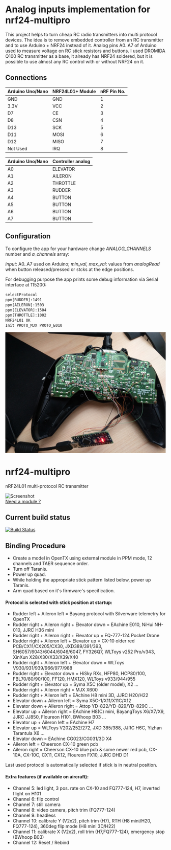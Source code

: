 # Analog inputs implementation for nrf24-multipro

This project helps to turn cheap RC radio transmitters into multi protocol devices.
The idea is to remove embedded controller from an RC transmitter and to use Arduino + NRF24 instead of it.
Analog pins A0..A7 of Arduino used to measure voltage on RC stick resistors and buttons.
I used DROMIDA Q100 RC transmitter as a base, it already has NRF24 soldered, but it is possible to use almost any RC control with or without NRF24 on it.

## Connections

| Arduino Uno/Nano    | NRF24L01+ Module               | nRF Pin No.   |
|---------------------|--------------------------------|---------------|
| GND                 | GND                            | 1             |
| 3.3V                | VCC                            | 2             |
| D7                  | CE                             | 3             |
| D8                  | CSN                            | 4             |
| D13                 | SCK                            | 5             |
| D11                 | MOSI                           | 6             |
| D12                 | MISO                           | 7             |
| Not Used            | IRQ                            | 8             |

| Arduino Uno/Nano    | Controller analog              |
|---------------------|--------------------------------|
| A0                  | ELEVATOR                       |
| A1                  | AILERON                        |
| A2                  | THROTTLE                       |
| A3                  | RUDDER                         |
| A4                  | BUTTON                         |
| A5                  | BUTTON                         |
| A6                  | BUTTON                         |
| A7                  | BUTTON                         |

## Configuration

To configure the app for your hardware change _ANALOG\_CHANNELS_ number and _a\_channels_ array:

_input_: A0..A7 used on Arduino;
_min\_val, max\_val_: values from _analogRead_ when button released/pressed or stcks at the edge positions.

For debugging purpose the app prints some debug information via Serial interface at 115200:

    selectProtocol
    ppm[RUDDER]:1491
    ppm[AILERON]:1503
    ppm[ELEVATOR]:1504
    ppm[THROTTLE]:1002
    NRF24L01 OK
    Init PROTO_MJX PROTO_E010



![Nano+DROMIDA Q100](/arduino_transmitter.jpg?raw=true)

# nrf24-multipro
nRF24L01 multi-protocol RC transmitter

![Screenshot](http://i.imgur.com/AeMJKzT.jpg)  
[Need a module ?](mailto:goebish@gmail.com?Subject=nrf24-multipro%20module)

## Current build status
[![Build Status](https://travis-ci.org/goebish/nrf24_multipro.svg?branch=master)](https://travis-ci.org/goebish/nrf24_multipro?branch=master)

## Binding Procedure
- Create a model in OpenTX using external module in PPM mode, 12 channels and TAER sequence order.
- Turn off Taranis.
- Power up quad.
- While holding the appropriate stick pattern listed below, power up Taranis.
- Arm quad based on it's firmware's specification. 


#### Protocol is selected with stick position at startup:

- Rudder left + Aileron left = Bayang protocol with Silverware telemetry for OpenTX
- Rudder right + Aileron right + Elevator down = EAchine E010, NiHui NH-010, JJRC H36 mini  
- Rudder right + Aileron right + Elevator up = FQ-777-124 Pocket Drone  
- Rudder right + Aileron left + Elevator up = CX-10 older red PCB/CX11/CX205/CX30, JXD389/391/393, SH6057/6043/6044/6046/6047, FY326Q7, WLToys v252 Pro/v343, XinXun X28/X30/X33/X39/X40   
- Rudder right + Aileron left + Elevator down = WLToys V930/931/939/966/977/988  
- Rudder right + Elevator down = HiSky RXs, HFP80, HCP80/100, FBL70/80/90/100, FF120, HMX120, WLToys v933/944/955  
- Rudder right + Elevator up = Syma X5C (older model), X2 ...  
- Rudder right + Aileron right = MJX X600  
- Rudder right + Aileron left = EAchine H8 mini 3D, JJRC H20/H22   
- Elevator down + Aileron left = Syma X5C-1/X11/X11C/X12  
- Elevator down + Aileron right = Attop YD-822/YD-829/YD-829C ...  
- Elevator up + Aileron right = EAchine H8(C) mini, BayangToys X6/X7/X9, JJRC JJ850, Floureon H101, BWhoop B03 ...  
- Elevator up + Aileron left = EAchine H7  
- Elevator up = WLToys V202/252/272, JXD 385/388, JJRC H6C, Yizhan Tarantula X6 ...  
- Elevator down = EAchine CG023/CG031/3D X4  
- Aileron left = Cheerson CX-10 green pcb  
- Aileron right = Cheerson CX-10 blue pcb & some newer red pcb, CX-10A, CX-10C, CX11, CX12, Floureon FX10, JJRC DHD D1  

Last used protocol is automatically selected if stick is in neutral position.

#### Extra features (if available on aircraft):

- Channel 5: led light, 3 pos. rate on CX-10 and FQ777-124, H7, inverted flight on H101  
- Channel 6: flip control  
- Channel 7: still camera  
- Channel 8: video camera, pitch trim (FQ777-124)  
- Channel 9: headless  
- Channel 10: calibrate Y (V2x2), pitch trim (H7), RTH (H8 mini/H20, FQ777-124), 360deg flip mode (H8 mini 3D/H22)  
- Channel 11: calibrate X (V2x2), roll trim (H7,FQ777-124), emergency stop (BWhoop B03)  
- Channel 12: Reset / Rebind  

